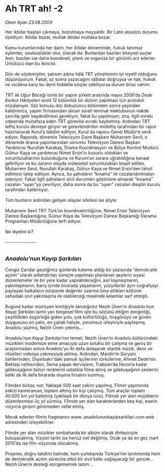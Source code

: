 # Ah TRT ah! -2

*Okan Ayan 23.08.2009*

<div class="taraf_structure_2col_1zq">
<div class="margen_n">



 <p>Her iktidar baştan çıkmaya, bozulmaya meyyaldir. Bir Latin atasözü durumu özetliyor: İktidar bozar, mutlak iktidar mutlaka bozar. <br/><br/>Kamu kurumlarında her daim, her iktidar döneminde, hukuk tanımaz eylemler, usulsüzlükler olur, olacak da. Bunlardan bazıları bireysel suçlar iken, bazıları ise daha koordineli, planlı ve organize bir görüntü arz ederler. Ürkütücü olan bu ikincisi. <br/><br/>Dün de söylemiştim, şahsım adına hâlâ TRT yönetiminin iyi niyetli olduğunu düşünüyorum. Fakat, az sonra yazacağım iddialar doğruysa ve hak, hukuk ve vicdana karşı bu denli hiddetle kılıçlar çekiliyorsa durum biraz vahim. <br/><br/>TRT ile Uğur Böceği isimli bir yapım şirketi arasında mayıs 2006’da <i>Dede Korkut Hikâyeleri</i> isimli 12 bölümlük bir dizinin yapılması için protokol imzalanıyor. Söz konusu dizi dokuzuncu bölümden sonra yayından kaldırılınca, yapım firmasından alınan süreli teminat mektubunun nakde çevrilip gelir kaydedilmesi gerekiyor, fakat bu yapılmıyor; zira, ilgili evrakı odasında muhafaza eden TRT görevlisi evrakı kaybetmiş. Ardından TRT teftiş kurulu devreye giriyor ve görevlendirilen müfettiş tarafından bir rapor hazırlanarak Kurul’a takdim ediliyor, Kurul da raporu Genel Müdür’e sevk ediyor. Raporda, dönemin Televizyon Daire Başkanı Muharrem Sevil, o dönemde drama yapımlarından sorumlu Televizyon Dairesi Başkan Yardımcısı Nurullah Karakaş, Drama Koordinasyon ve Bütçe Kontrol Müdürü Gülnur Kaya ve yardımcısı Nimet Ersin’in kusurlu oldukları ve sorumluluklarının bulunduğuna ve Kurum’un zarara uğratıldığına kanaat getiriliyor ve bu zararın olayda müteselsil sorumlulukları tespit edilen, Muharrem Sevil, Nurullah Karakaş, Gülnur Kaya ve Nimet Ersin’den tahsil edilmesi talep ediliyor. Ayrıca, bu şahısların “kınama” ile cezalandırılmaları isteniyor. Fakat ilgili şahısların sicil durumları gözönüne alınarak “kınama” cezaları “uyarı”ya çevriliyor, daha sonra da bu “uyarı” cezaları disiplin kurulu tarafından kaldırılıyor. <br/><br/>Tüm bunların ardından gelişen olaylar silsilesi ise şöyle: <br/><br/>Muharrem Sevil TRT Türk’ün koordinatörlüğüne, Nimet Ersin Televizyon Dairesi Başkanlığına, Gülnur Kaya da Televizyon Dairesi Başkanlığı Darama Programları Müdürlüğüne terfi ediyor. <br/><br/>Ne diyelim ki? <br/><br/>---------------- <i><br/><br/><br/><font size="4"><strong>Anadolu’nun Kayıp Şarkıları</strong></font></i> <br/><br/>Cengiz Çandar geçtiğimiz günlerde kaleme aldığı bir yazısında “demokratik açılım” olarak adlandırılan süreçte yapılması planlanan şeylerin siyasi düzenlemeler ile bir yere kadar yapılabileceğini, asıl kaynaşmanın, yakınlaşmanın, barış içinde birarada yaşamanın, yüzyıllardır aynı coğrafyayı paylaşan halkaların müşterek değerler üzerine bina ettikleri kültürel sahadaki sivil yakınlaşma ile olabileceği mealinde kelamlar sarf etmişti. <br/><br/>Bugüne kadar müzisyen kimliğiyle tanıdığımız Nezih Ünen’in <i>Anadolu’nun Kayıp Şarkıları</i> isimli yarı belgesel filmi işte bu sözünü ettiğim zenginliği, çeşitlilikten özgürlüğe giden yolu, çok kültürlülüğü, hoşgörüyü ve güven duygusunu en yalın, en çıplak haliyle, yorumsuz izleyiciyle paylaşmış. Anadolu yazmış, Nezih Ünen çekmiş... <i><br/><br/>Anadolu’nun Kayıp Şarkıları</i>’nın temeli, Nezih Ünen’in Anadolu kültüründeki müzikleri modernize etme amacıyla uzun soluklu bir çalışma ve geniş bir araştırmadan sonra Anadolu’yu iki defa dolaşarak otantik müzik, dans ve ritüelleri videoya çekmesiyle atılmış. Ardından, Mardin’in Süryani ilahilerinden, Diyarbakır’daki pamuk işçilerinin türkülerine, Ahmet Dede’nin Bektaşi nefesinden, Sema yapan dervişlere, Trabzon’da Horon’a kadar gökkuşağının bütün renklerini ustalıkla filme almış ve gökkuşağının seslerini belki de ilk defa birarada duyma fırsatını sunmuş. <br/><br/>Filmden birkaç not: Yaklaşık 500 saat çekim yapılmış. Filmin yapımında sekizi kameraman, toplam altmış bir kişi çalışmış. Tüm araçlar toplam 40.000 km yol katetmiş (yaklaşık bir dünya turu). Filmde yer alan müziklerin düzenlenmesi üç yıl sürmüş. Filmde yer alan karakterlerden beş kişi, eserin vizyona girişini göremeden vefat etmiş. <br/><br/>Merak edenler filmin fragmanını www. anadolununkayipsarkilari.com web adresinden izleyebilirler. <br/><br/>Filmde yer alan müzikler sonbaharda bir albüm olarak dinleyiciyle buluşacakmış. Vizyon tarihi ise henüz net değilmiş. Ocak ya da en geç mart 2010’da ise film vizyonda olacakmış. <br/><br/>Projenin, doğru takdimi halinde, hem yurtdışında Türkiye’nin tanıtımında hem de demokratik açılım sürecine etkili bir sivil katkı sağlayacağı bir gerçek... Nezih Ünen’e desteği esirgememek lazım...</p>
<br/>
<br/>
<br/>



<br/>


<div id="taraf_not">
</div>

</div>


</div>
